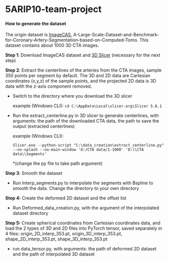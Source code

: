 # 5ARIP10-team-project
#### How to generate the dataset

The origin dataset is [ImageCAS](https://github.com/XiaoweiXu/ImageCAS-A-Large-Scale-Dataset-and-Benchmark-for-Coronary-Artery-Segmentation-based-on-CT), A-Large-Scale-Dataset-and-Benchmark-for-Coronary-Artery-Segmentation-based-on-Computed-Tomo. This dataset contains about 1000 3D CTA images.

**Step 1**: Download ImageCAS dataset and [3D Slicer](https://www.slicer.org/) (necessary for the next step)

**Step 2**: Extract the centerlines of the arteries from the CTA images, sample 350 points per segment by default. The 3D and 2D data are Cartesian coordinates (x,y,z) of the sample points, and the projected 2D data is 3D data with the z-axis component removed. 

+ Switch to the directory where you download the 3D slicer

  example (Windows CLI):
  `cd C:\AppData\Local\slicer.org\Slicer 5.6.1`

+ Run the extract_centerline.py in 3D slicer to generate centerlines, with arguments: the path of the downloaded CTA data, the path to save the output (extracted centerlines)

  example (Windows CLI):

  `Slicer.exe --python-script "C:\data_creation\extract_centerline.py" --no-splash --no-main-window 'd:/CTA data/1-1000' 'D:\\CTA data\\Segments'`

  *(change the py file to take path argument)

**Step 3**: Smooth the dataset

+ Run Interp_segments.py to interpolate the segments with Bspline to smooth the data. Change the directory to your own directory

**Step 4:** Create the deformed 2D dataset and the offset list

+ Run Deformed_data_creation.py, with the argument of the interpolated dataset directory

**Step 5:** Create spherical coordinates from Cartesian coordinates data, and load the 2 types of 3D and 2D files into PyTorch tensor, saved separately in 4 files: origin_2D_interp_353.pt, origin_3D_interp_353.pt, shape_2D_interp_353.pt, shape_3D_interp_353.pt

+ run data_tensor.py, with arguments: the path of deformed 2D dataset and the path of interpolated 3D dataset